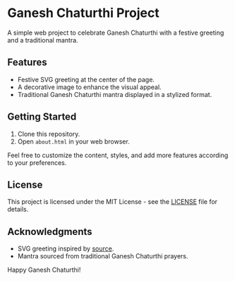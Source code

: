 # Ganesh Chaturthi Project

A simple web project to celebrate Ganesh Chaturthi with a festive greeting and a traditional mantra.

## Features
- Festive SVG greeting at the center of the page.
- A decorative image to enhance the visual appeal.
- Traditional Ganesh Chaturthi mantra displayed in a stylized format.

## Getting Started
1. Clone this repository.
2. Open `about.html` in your web browser.

Feel free to customize the content, styles, and add more features according to your preferences.

## License
This project is licensed under the MIT License - see the [LICENSE](LICENSE) file for details.

## Acknowledgments
- SVG greeting inspired by [source](insert-source-link-here).
- Mantra sourced from traditional Ganesh Chaturthi prayers.

Happy Ganesh Chaturthi!
